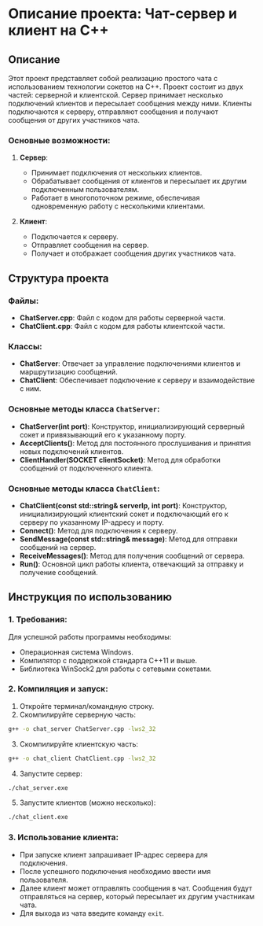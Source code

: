 # Описание проекта: Чат-сервер и клиент на C++

## Описание
Этот проект представляет собой реализацию простого чата с использованием технологии сокетов на C++. Проект состоит из двух частей: серверной и клиентской. Сервер принимает несколько подключений клиентов и пересылает сообщения между ними. Клиенты подключаются к серверу, отправляют сообщения и получают сообщения от других участников чата.

### Основные возможности:
1. **Сервер**:
   - Принимает подключения от нескольких клиентов.
   - Обрабатывает сообщения от клиентов и пересылает их другим подключенным пользователям.
   - Работает в многопоточном режиме, обеспечивая одновременную работу с несколькими клиентами.

2. **Клиент**:
   - Подключается к серверу.
   - Отправляет сообщения на сервер.
   - Получает и отображает сообщения других участников чата.

## Структура проекта

### Файлы:
- **ChatServer.cpp**: Файл с кодом для работы серверной части.
- **ChatClient.cpp**: Файл с кодом для работы клиентской части.

### Классы:
- **ChatServer**: Отвечает за управление подключениями клиентов и маршрутизацию сообщений.
- **ChatClient**: Обеспечивает подключение к серверу и взаимодействие с ним.

### Основные методы класса `ChatServer`:
- **ChatServer(int port)**: Конструктор, инициализирующий серверный сокет и привязывающий его к указанному порту.
- **AcceptClients()**: Метод для постоянного прослушивания и принятия новых подключений клиентов.
- **ClientHandler(SOCKET clientSocket)**: Метод для обработки сообщений от подключенного клиента.

### Основные методы класса `ChatClient`:
- **ChatClient(const std::string& serverIp, int port)**: Конструктор, инициализирующий клиентский сокет и подключающий его к серверу по указанному IP-адресу и порту.
- **Connect()**: Метод для подключения к серверу.
- **SendMessage(const std::string& message)**: Метод для отправки сообщений на сервер.
- **ReceiveMessages()**: Метод для получения сообщений от сервера.
- **Run()**: Основной цикл работы клиента, отвечающий за отправку и получение сообщений.

## Инструкция по использованию

### 1. Требования:
Для успешной работы программы необходимы:
- Операционная система Windows.
- Компилятор с поддержкой стандарта C++11 и выше.
- Библиотека WinSock2 для работы с сетевыми сокетами.

### 2. Компиляция и запуск:
1. Откройте терминал/командную строку.
2. Скомпилируйте серверную часть:

```bash
g++ -o chat_server ChatServer.cpp -lws2_32
```

3. Скомпилируйте клиентскую часть:

```bash
g++ -o chat_client ChatClient.cpp -lws2_32
```

4. Запустите сервер:

```bash
./chat_server.exe
```

5. Запустите клиентов (можно несколько):

```bash
./chat_client.exe
```

### 3. Использование клиента:
- При запуске клиент запрашивает IP-адрес сервера для подключения.
- После успешного подключения необходимо ввести имя пользователя.
- Далее клиент может отправлять сообщения в чат. Сообщения будут отправляться на сервер, который пересылает их другим участникам чата.
- Для выхода из чата введите команду `exit`.
